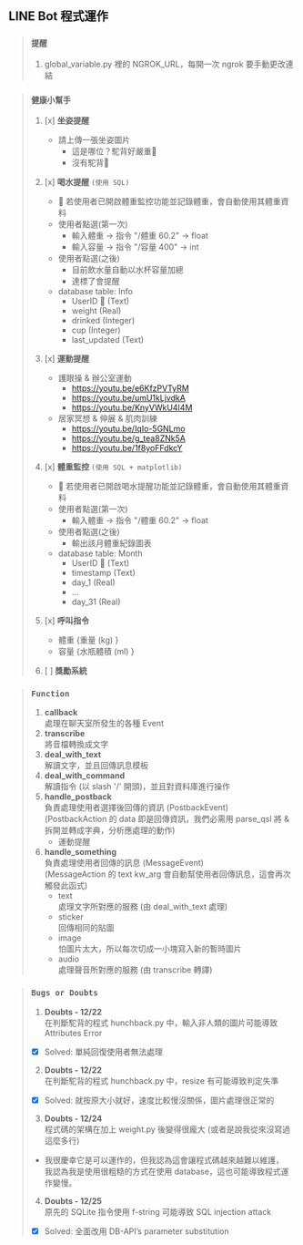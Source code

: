 ## **LINE Bot 程式運作**

> ### **`提醒`**
> 1. global_variable.py 裡的 NGROK_URL，每開一次 ngrok 要手動更改連結


> ### **`健康小幫手`**
>
> 1. [x] **坐姿提醒**
>    * 請上傳一張坐姿圖片
>        * 這是哪位？駝背好嚴重🤔
>        * 沒有駝背🤗
>
> 2. [x] **喝水提醒** `(使用 SQL)`
>    * 🔰 若使用者已開啟體重監控功能並記錄體重，會自動使用其體重資料
>    * 使用者點選(第一次)
>        * 輸入體重 -> 指令 "/體重 60.2" -> float
>        * 輸入容量 -> 指令 "/容量 400" -> int
>    * 使用者點選(之後)
>        * 目前飲水量自動以水杯容量加總
>        * 達標了會提醒
>    * database table: Info
>        * UserID 🔑 (Text)
>        * weight (Real)
>        * drinked (Integer)
>        * cup (Integer)
>        * last_updated (Text)
>
> 3. [x] **運動提醒**
>    * 護眼操 & 辦公室運動
>        * https://youtu.be/e6KfzPVTyRM
>        * https://youtu.be/umU1kLjvdkA
>        * https://youtu.be/KnyVWkU4I4M
>    * 居家冥想 & 伸展 & 肌肉訓練
>        * https://youtu.be/IqIo-5GNLmo
>        * https://youtu.be/g_tea8ZNk5A
>        * https://youtu.be/1f8yoFFdkcY
>
> 4. [x] **體重監控** `(使用 SQL + matplotlib)`
>    * 🔰 若使用者已開啟喝水提醒功能並記錄體重，會自動使用其體重資料
>    * 使用者點選(第一次)
>        * 輸入體重 -> 指令 "/體重 60.2" -> float
>    * 使用者點選(之後)
>        * 輸出該月體重紀錄圖表
>    * database table: Month
>        * UserID 🔑 (Text)
>        * timestamp (Text)
>        * day_1 (Real)
>        * ...
>        * day_31 (Real)
>
> 5. [x] **呼叫指令**
>    * 體重 {重量 (kg) }
>    * 容量 {水瓶體積 (ml) }
>
> 6. [ ] **獎勵系統**
>


> ### **`Function`**
>
> 1. **callback** \
>    處理在聊天室所發生的各種 Event
> 2. **transcribe** \
>    將音檔轉換成文字
> 3. **deal_with_text** \
>    解讀文字，並且回傳訊息模板
> 4. **deal_with_command** \
>    解讀指令 (以 slash '/' 開頭)，並且對資料庫進行操作
> 5. **handle_postback** \
>    負責處理使用者選擇後回傳的資訊 (PostbackEvent) \
>    (PostbackAction 的 data 即是回傳資訊，我們必需用 parse_qsl 將 & 拆開並轉成字典，分析應處理的動作)
>     * 運動提醒
> 6. **handle_something** \
>    負責處理使用者回傳的訊息 (MessageEvent) \
>    (MessageAction 的 text kw_arg 會自動幫使用者回傳訊息，這會再次觸發此函式)
>     * text \
>         處理文字所對應的服務 (由 deal_with_text 處理)
>     * sticker \
>         回傳相同的貼圖
>     * image \
>         怕圖片太大，所以每次切成一小塊寫入新的暫時圖片
>     * audio \
>         處理聲音所對應的服務 (由 transcribe 轉譯)


> ### **`Bugs or Doubts`**
> 1. **Doubts - 12/22** \
> 在判斷駝背的程式 hunchback.py 中，輸入非人類的圖片可能導致 Attributes Error
> - [x] Solved: 單純回復使用者無法處理
> 2. **Doubts - 12/22**\
> 在判斷駝背的程式 hunchback.py 中，resize 有可能導致判定失準
> - [x] Solved: 就按原大小就好，速度比較慢沒關係，圖片處理很正常的
> 3. **Doubts - 12/24** \
> 程式碼的架構在加上 weight.py 後變得很龐大 (或者是說我從來沒寫過這麼多行)
> - 我很慶幸它是可以運作的，但我認為這會讓程式碼越來越難以維護，\
>   我認為我是使用很粗糙的方式在使用 database，這也可能導致程式運作變慢。
> 4. **Doubts - 12/25** \
> 原先的 SQLite 指令使用 f-string 可能導致 SQL injection attack
> - [x] Solved: 全面改用 DB-API’s parameter substitution
